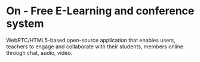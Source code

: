 # On - Free E-Learning and conference system 

WebRTC/HTML5-based open-source application that enables users, teachers to engage and collaborate with their students, members online through chat, audio, video.
